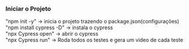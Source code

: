 
### Iniciar o Projeto
"npm init -y" -> inicia o projeto trazendo o package.json(configurações) <br>
"npm install cypress -D" -> instala o cypress <br>
"npx Cypress open" -> abrir o cypress <br>
"npx Cypress run" -> Roda todos os testes e gera um video de cada teste